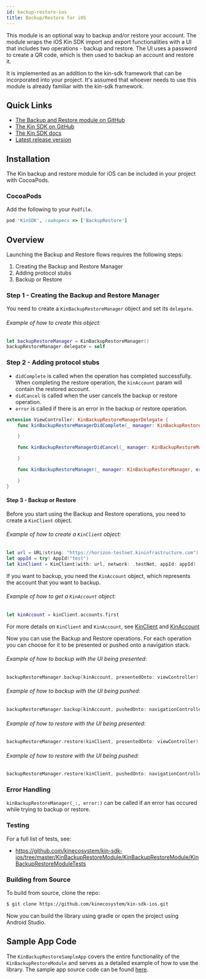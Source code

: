 ```yaml
---
id: backup-restore-ios
title: Backup/Restore for iOS
---
```


This module is an optional way to backup and/or restore your account.
The module wraps the iOS Kin SDK import and export functionalities with a UI that includes two operations - backup and restore.
The UI uses a password to create a QR code, which is then used to backup an account and restore it.

It is implemented as an addition to the kin-sdk framework that can be incorporated into your project.
It's assumed that whoever needs to use this module is already familiar with the kin-sdk framework.

## Quick Links

* [The Backup and Restore module on GitHub](https://github.com/kinecosystem/kin-sdk-ios/tree/master/KinSDK/KinSDK/Modules/BackupRestore)
* [The Kin SDK on GitHub](https://github.com/kinecosystem/kin-sdk-ios)
* [The Kin SDK docs](https://kinecosystem.github.io/kin-website-docs/docs/documentation/ios-sdk)
* [Latest release version](https://github.com/kinecosystem/kin-sdk-ios/releases)

## Installation

The Kin backup and restore module for iOS can be included in your project with CocoaPods.

### CocoaPods

Add the following to your `Podfile`.

```ruby
pod 'KinSDK', :subspecs => ['BackupRestore']
```

## Overview

Launching the Backup and Restore flows requires the following steps:

1. Creating the Backup and Restore Manager
2. Adding protocol stubs
3. Backup or Restore

### Step 1 - Creating the Backup and Restore Manager

You need to create a `KinBackupRestoreManager` object and set its `delegate`.

###### Example of how to create this object:

```swift
let backupRestoreManager = KinBackupRestoreManager()
backupRestoreManager.delegate = self
```

### Step 2 - Adding protocol stubs

- `didComplete` is called when the operation has completed successfully. When completing the restore operation, the `kinAccount` param will contain the restored account.  
- `didCancel` is called when the user cancels the backup or restore operation.  
- `error` is called if there is an error in the backup or restore operation.

```swift
extension ViewController: KinBackupRestoreManagerDelegate {
    func kinBackupRestoreManagerDidComplete(_ manager: KinBackupRestoreManager, kinAccount: KinAccount?) {

    }

    func kinBackupRestoreManagerDidCancel(_ manager: KinBackupRestoreManager) {

    }

    func kinBackupRestoreManager(_ manager: KinBackupRestoreManager, error: Error) {

    }
}
```

#### Step 3 - Backup or Restore

Before you start using the Backup and Restore operations, you need to create a `KinClient` object.

###### Example of how to create a `KinClient` object:

```swift
let url = URL(string: "https://horizon-testnet.kininfrastructure.com")!
let appId = try! AppId("test")
let kinClient = KinClient(with: url, network: .testNet, appId: appId)
```

If you want to backup, you need the `KinAccount` object, which represents the account that you want to backup.

###### Example of how to get a `KinAccount` object:

```swift
let kinAccount = kinClient.accounts.first
```

For more details on `KinClient` and `KinAccount`, see [KinClient](https://kinecosystem.github.io/kin-website-docs/docs/documentation/ios-sdk#kinclient)
and [KinAccount](https://kinecosystem.github.io/kin-website-docs/docs/documentation/ios-sdk#kinaccount)

Now you can use the Backup and Restore operations. For each operation you can choose for it to be presented or pushed onto a navigation stack.

###### Example of how to backup with the UI being presented:

```swift
backupRestoreManager.backup(kinAccount, presentedOnto: viewController)
```

###### Example of how to backup with the UI being pushed:

```swift
backupRestoreManager.backup(kinAccount, pushedOnto: navigationController)
```

###### Example of how to restore with the UI being presented:

```swift
backupRestoreManager.restore(kinClient, presentedOnto: viewController)
```

###### Example of how to restore with the UI being pushed:

```swift
backupRestoreManager.restore(kinClient, pushedOnto: navigationController)
```

### Error Handling

`kinBackupRestoreManager(_:, error:)` can be called if an error has occured while trying to backup or restore.

### Testing

For a full list of tests, see:

- https://github.com/kinecosystem/kin-sdk-ios/tree/master/KinBackupRestoreModule/KinBackupRestoreModule/KinBackupRestoreModuleTests

### Building from Source

To build from source, clone the repo:

```bash
$ git clone https://github.com/kinecosystem/kin-sdk-ios.git
```

Now you can build the library using gradle or open the project using Android Studio.

## Sample App Code

The `KinBackupRestoreSampleApp` covers the entire functionality of the `KinBackupRestoreModule` and serves as a detailed example of how to use the library.
The sample app source code can be found [here](https://github.com/kinecosystem/kin-sdk-ios/tree/master/KinBackupRestoreModule/KinBackupRestoreSampleApp).